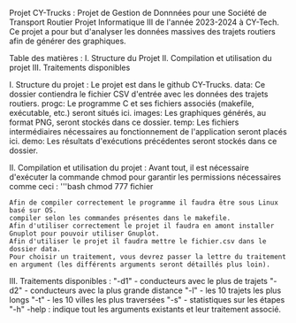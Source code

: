 Projet CY-Trucks : Projet de Gestion de Donnnées pour une Société de Transport Routier
    Projet Informatique III de l'année 2023-2024 à CY-Tech.
Ce projet a pour but d'analyser les données massives des trajets routiers afin de générer des graphiques.

Table des matières : 
    I. Structure du Projet
    II. Compilation et utilisation du projet
    III. Traitements disponibles
  

  

I. Structure du projet :
    Le projet est dans le github CY-Trucks.
    data: Ce dossier contiendra le fichier CSV d'entrée avec les données des trajets routiers.
    progc: Le programme C et ses fichiers associés (makefile, exécutable, etc.) seront situés ici.
    images: Les graphiques générés, au format PNG, seront stockés dans ce dossier. 
    temp: Les fichiers intermédiaires nécessaires au fonctionnement de l'application seront placés ici.
    demo: Les résultats d'exécutions précédentes seront stockés dans ce dossier.




II. Compilation et utilisation du projet :
    Avant tout, il est nécessaire d'exécuter la commande chmod pour garantir les permissions nécessaires comme ceci :
                    '''bash
                    chmod 777 fichier
            
    Afin de compiler correctement le programme il faudra être sous Linux basé sur OS. 
    compiler selon les commandes présentes dans le makefile.
    Afin d'utiliser correctement le projet il faudra en amont installer Gnuplot pour pouvoir utiliser Gnuplot.
    Afin d'utiliser le projet il faudra mettre le fichier.csv dans le dossier data.
    Pour choisir un traitement, vous devrez passer la lettre du traitement en argument (les différents arguments seront détaillés plus loin).


III. Traitements disponibles :
    "-d1" - conducteurs avec le plus de trajets
    "-d2" - conducteurs avec la plus grande distance
    "-l" - les 10 trajets les plus longs
    "-t" - les 10 villes les plus traversées
    "-s" - statistiques sur les étapes
    "-h" -help : indique tout les arguments existants et leur traitement associé.

